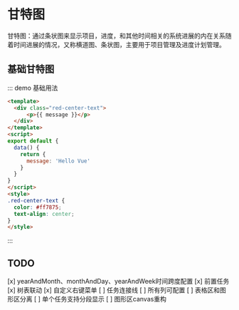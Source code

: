 # 甘特图

甘特图：通过条状图来显示项目，进度，和其他时间相关的系统进展的内在关系随着时间进展的情况，又称横道图、条状图，主要用于项目管理及进度计划管理。

## 基础甘特图

::: demo 基础用法
```html
<template>
  <div class="red-center-text">
      <p>{{ message }}</p>
  </div>
</template>
<script>
export default {
  data() {
    return {
      message: 'Hello Vue'
    }
  }
}
</script>
<style>
.red-center-text { 
  color: #ff7875;
  text-align: center;
}
</style>
```
:::

## TODO

 [x] yearAndMonth、monthAndDay、yearAndWeek时间跨度配置
 [x] 前置任务
 [x] 树表联动
 [x] 自定义右键菜单
 [ ] 任务连接线
 [ ] 所有列可配置
 [ ] 表格区和图形区分离
 [ ] 单个任务支持分段显示
 [ ] 图形区canvas重构
